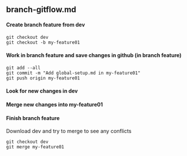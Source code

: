 ## branch-gitflow.md


#### Create branch feature from dev
```
git checkout dev
git checkout -b my-feature01
```
#### Work in branch feature and save changes in github (in branch feature)
```
git add --all
git commit -m "Add global-setup.md in my-feature01"	
git push origin my-feature01
```
#### Look for new changes in dev


#### Merge new changes into my-feature01


#### Finish branch feature 
Download dev  and try to merge to see any conflicts
```
git checkout dev
git merge my-feature01
```
